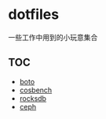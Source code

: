 # dotfiles

一些工作中用到的小玩意集合

## TOC

- [boto](boto-demo)
- [cosbench](cosbench)
- [rocksdb](rocksdb)
- [ceph](ceph-others)
